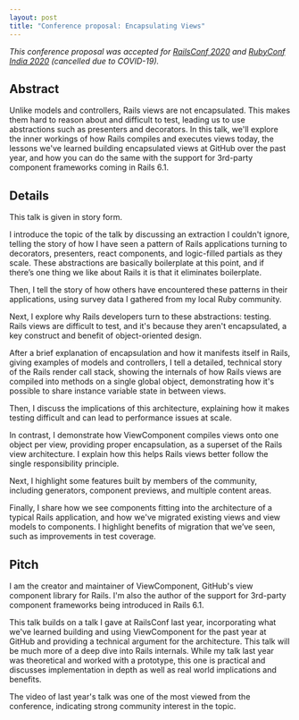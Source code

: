 ```yaml
---
layout: post
title: "Conference proposal: Encapsulating Views"
---
```


_This conference proposal was accepted for [RailsConf 2020](https://www.youtube.com/watch?v=YVYRus_2KZM) and [RubyConf India 2020](https://rubyconfindia.org/) (cancelled due to COVID-19)._

## Abstract

Unlike models and controllers, Rails views are not encapsulated. This makes them hard to reason about and difficult to test, leading us to use abstractions such as presenters and decorators. In this talk, we'll explore the inner workings of how Rails compiles and executes views today, the lessons we've learned building encapsulated views at GitHub over the past year, and how you can do the same with the support for 3rd-party component frameworks coming in Rails 6.1.

## Details

This talk is given in story form.

I introduce the topic of the talk by discussing an extraction I couldn't ignore, telling the story of how I have seen a pattern of Rails applications turning to decorators, presenters, react components, and logic-filled partials as they scale. These abstractions are basically boilerplate at this point, and if there’s one thing we like about Rails it is that it eliminates boilerplate.

Then, I tell the story of how others have encountered these patterns in their applications, using survey data I gathered from my local Ruby community.

Next, I explore why Rails developers turn to these abstractions: testing. Rails views are difficult to test, and it's because they aren't encapsulated, a key construct and benefit of object-oriented design.

After a brief explanation of encapsulation and how it manifests itself in Rails, giving examples of models and controllers, I tell a detailed, technical story of the Rails render call stack, showing the internals of how Rails views are compiled into methods on a single global object, demonstrating how it's possible to share instance variable state in between views.

Then, I discuss the implications of this architecture, explaining how it makes testing difficult and can lead to performance issues at scale.

In contrast, I demonstrate how ViewComponent compiles views onto one object per view, providing proper encapsulation, as a superset of the Rails view architecture. I explain how this helps Rails views better follow the single responsibility principle.

Next, I highlight some features built by members of the community, including generators, component previews, and multiple content areas.

Finally, I share how we see components fitting into the architecture of a typical Rails application, and how we've migrated existing views and view models to components. I highlight benefits of migration that we’ve seen, such as improvements in test coverage.

## Pitch

I am the creator and maintainer of ViewComponent, GitHub's view component library for Rails. I'm also the author of the support for 3rd-party component frameworks being introduced in Rails 6.1.

This talk builds on a talk I gave at RailsConf last year, incorporating what we've learned building and using ViewComponent for the past year at GitHub and providing a technical argument for the architecture. This talk will be much more of a deep dive into Rails internals. While my talk last year was theoretical and worked with a prototype, this one is practical and discusses implementation in depth as well as real world implications and benefits.

The video of last year's talk was one of the most viewed from the conference, indicating strong community interest in the topic.